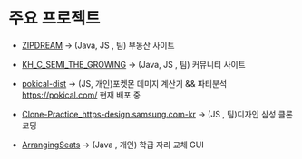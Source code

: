 <!--
**JunHa1307/JunHa1307** is a ✨ _special_ ✨ repository because its `README.md` (this file) appears on your GitHub profile.

Here are some ideas to get you started:

- 🔭 I’m currently working on ...
- 🌱 I’m currently learning ...
- 👯 I’m looking to collaborate on ...
- 🤔 I’m looking for help with ...
- 💬 Ask me about ...
- 📫 How to reach me: ...
- 😄 Pronouns: ...
- ⚡ Fun fact: ...
-->
# 주요 프로젝트

- [ZIPDREAM](https://github.com/ZIPDREAM-WORKSPACE/ZIPDREAM) -> (Java, JS , 팀) 부동산 사이트

- [KH_C_SEMI_THE_GROWING](https://github.com/JunHa1307/KH_C_SEMI_THE_GROWING) -> (Java, JS , 팀) 커뮤니티 사이트

- [pokical-dist](https://github.com/JunHa1307/pokemon-dist) -> (JS, 개인)포켓몬 데미지 계산기 && 파티분석 <https://pokical.com/> 현재 배포 중

- [Clone-Practice_https-design.samsung.com-kr](https://github.com/JunHa1307/Clone-Practice_https-design.samsung.com-kr) -> (JS , 팀)디자인 삼성 클론 코딩

- [ArrangingSeats](https://github.com/JunHa1307/ArrangingSeats) -> (Java , 개인) 학급 자리 교체 GUI
